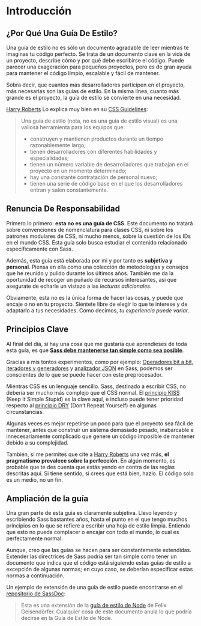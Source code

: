 
# Introducción

## ¿Por Qué Una Guía De Estilo?

Una guía de estilo no es sólo un documento agradable de leer mientras te imaginas tu código perfecto. Se trata de un documento clave en la vida de un proyecto, describe cómo y por qué debe escribirse el código. Puede parecer una exageración para pequeños proyectos, pero es de gran ayuda para mantener el código limpio, escalable y fácil de mantener.

Sobra decir, que cuantos más desarrolladores participen en el proyecto, más necesarias son las guías de estilo. En la misma línea, cuanto más grande es el proyecto, la guía de estilo se convierte en una necesidad.

[Harry Roberts](http://csswizardry.com) Lo explica muy bien en su [CSS Guidelines](http://cssguidelin.es/#the-importance-of-a-styleguide):

<blockquote>
  <p>Una guía de estilo (nota, no es una guía de estilo visual) es una valiosa herramienta para los equipos que:</p>
  <ul>
    <li>construyen y mantienen productos durante un tiempo razonablemente largo;</li>
    <li>tienen desarrolladores con diferentes habilidades y especialidades;</li>
    <li>tienen un número variable de desarrolladores que trabajan en el proyecto en un momento determinado;</li>
    <li>hay una constante contratación de personal nuevo;</li>
    <li>tienen una serie de código base en el que los desarrolladores entran y salen constantemente.</li>
  </ul>
</blockquote>

## Renuncia De Responsabilidad

Primero lo primero: **esta no es una guía de CSS**. Este documento no tratará sobre convenciones de nomenclatura para clases CSS, ni sobre los patrones modulares de CSS, ni mucho menos, sobre la cuestión de los IDs en el mundo CSS. Esta guía solo busca estudiar el contenido relacionado específicamente con Sass.

Además, esta guía está elaborada por mi y por tanto es **subjetiva y personal**. Piensa en ella como una colección de metodologías y consejos que he reunido y pulido durante los últimos años. También me da la oportunidad de recoger un puñado de recursos interesantes, así que asegurate de echarle un vistazo a las *lecturas adicionales*.

Obviamente, esta no es la única forma de hacer las cosas, y puede que encaje o no en tu proyecto. Siéntete libre de elegir lo que te interese y de adaptarlo a tus necesidades. Como decimos, *tu experiencia puede variar*.

## Principios Clave

Al final del día, si hay una cosa que me gustaría que aprendieses de toda esta guía, es que **[Sass debe mantenerse tan simple como sea posible](http://www.sitepoint.com/keep-sass-simple/)**.

Gracias a mis tontos experimentos, como por ejemplo: [Operadores bit a bit](https://github.com/HugoGiraudel/SassyBitwise), [iteradores y generadores](https://github.com/HugoGiraudel/SassyIteratorsGenerators) y [analizador JSON](https://github.com/HugoGiraudel/SassyJSON) en Sass, podemos ser conscientes de lo que se puede hacer con este preprocesador.

Mientras CSS es un lenguaje sencillo. Sass, destinado a escribir CSS, no debería ser mucho más complejo que el CSS normal. El [principio KISS](http://es.wikipedia.org/wiki/Principio_KISS) (Keep It Simple Stupid) es la clave aquí, e incluso puede tener prioridad respecto al [principio DRY](http://es.wikipedia.org/wiki/No_te_repitas) (Don’t Repeat Yourself) en algunas circunstancias.

Algunas veces es mejor repetirse un poco para que el proyecto sea fácil de mantener, antes que construir un sistema demasiado pesado, inabarcable e innecesariamente complicado que genere un código imposible de mantener debido a su complejidad.

También, si me permites que cite a [Harry Roberts](https://csswizardry.com) una vez más, **el pragmatismo prevalece sobre la perfección**. En algún momento, es probable que te des cuenta que estás yendo en contra de las reglas descritas aquí. Si tiene sentido, si crees que está bien, hazlo. El código solo es un medio, no un fin.



## Ampliación de la guía

Una gran parte de esta guía es claramente subjetiva. Llevo leyendo y escribiendo Sass bastantes años, hasta el punto en el que tengo muchos principios en lo que se refiere a escribir una hoja de estilo limpia. Entiendo que esto no pueda complacer o encajar con todo el mundo, lo cual es perfectamente normal.

Aunque, creo que las guías se hacen para ser constantemente extendidas. Extender las directrices de Sass podría ser tan simple como tener un documento que indica que el código está siguiendo estas guías de estilo a excepción de algunas normas; en cuyo caso, se deberían especificar estas normas a continuación.

Un ejemplo de extensión de una guía de estilo puede encontrarse en el [repositorio de SassDoc](https://github.com/SassDoc/sassdoc/blob/master/GUIDELINES.md):

> Esta es una extensión de la [guía de estilo de Node](https://github.com/felixge/node-style-guide) de Felix Geisendörfer. Cualquier cosa de este documento anula lo que podría decirse en la Guía de Estilo de Node.

